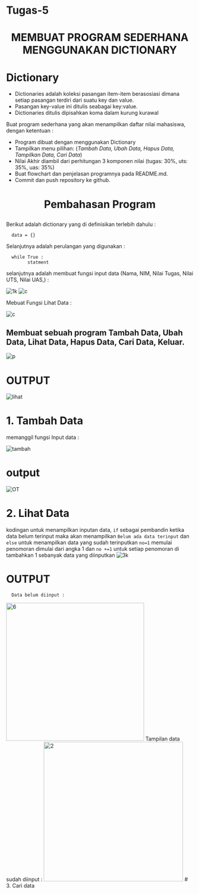 # Tugas-5
# <p align="center">MEMBUAT PROGRAM SEDERHANA MENGGUNAKAN DICTIONARY</p>
# Dictionary
* Dictionaries adalah koleksi pasangan item-item berasosiasi dimana setiap pasangan terdiri dari suatu key dan value.
* Pasangan key-value ini ditulis seabagai key:value.
* Dictionaries ditulis dipisahkan koma dalam kurung kurawal

Buat program sederhana yang akan menampilkan daftar nilai mahasiswa, dengan ketentuan :

* Program dibuat dengan menggunakan Dictionary
* Tampilkan menu pilihan: (*Tambah Data, Ubah Data, Hapus Data, Tampilkan Data, Cari Data*)
* Nilai Akhir diambil dari perhitungan 3 komponen nilai (tugas: 30%, uts: 35%, uas: 35%)
* Buat flowchart dan penjelasan programnya pada README.md.
* Commit dan push repository ke github.
# <p align="center">Pembahasan Program</p>
Berikut adalah dictionary yang di definisikan terlebih dahulu :

      data = {}
      
Selanjutnya adalah perulangan yang digunakan :

      while True :
            statment
            
selanjutnya adalah membuat fungsi input data (Nama, NIM, Nilai Tugas, Nilai UTS, Nilai UAS,) :

![1k](https://user-images.githubusercontent.com/56942922/71726925-2e37ab00-2e6b-11ea-9d54-6b0130f0f715.png)
![c](https://user-images.githubusercontent.com/56942922/71778262-32d0a080-2fde-11ea-92b0-afe3cd7aa8c3.png)

Mebuat Fungsi Lihat Data :

![c](https://user-images.githubusercontent.com/56942922/71778246-e84f2400-2fdd-11ea-9273-cc13d2b71040.png)

## Membuat sebuah program Tambah Data, Ubah Data, Lihat Data, Hapus Data, Cari Data, Keluar.

![p](https://user-images.githubusercontent.com/56942922/71778328-09fcdb00-2fdf-11ea-9a7b-f9a484ef90b4.png)
# OUTPUT
![lihat](https://user-images.githubusercontent.com/56942922/71778384-c22a8380-2fdf-11ea-842c-3b58ace3f973.png)

# 1. Tambah Data
memanggil fungsi Input data :

![tambah](https://user-images.githubusercontent.com/56942922/71778455-a1166280-2fe0-11ea-87eb-4c7b8ca6ceb8.png)
# output
![OT](https://user-images.githubusercontent.com/56942922/71778484-12561580-2fe1-11ea-897c-c8d6a60a1801.png)
# 2. Lihat Data
kodingan untuk menampilkan inputan data, ``if`` sebagai pembandin ketika data belum terinput maka akan menampilkan ``Belum ada data terinput`` dan ``else`` untuk menampilkan data yang sudah terinputkan ``no=1`` memulai penomoran dimulai dari angka 1 dan ``no +=1`` untuk setiap penomoran di tambahkan 1 sebanyak data yang diinputkan
![3k](https://user-images.githubusercontent.com/56942922/71778516-7973ca00-2fe1-11ea-9963-445632459f65.png)
# OUTPUT
      Data belum diinput :
<img width="371" alt="6" src="https://user-images.githubusercontent.com/56942922/71778534-cfe10880-2fe1-11ea-99bc-f8b92e669144.png">
      Tampilan data sudah diinput :
<img width="375" alt="2" src="https://user-images.githubusercontent.com/56942922/71778580-47af3300-2fe2-11ea-86b0-187a7b8a3cdb.png">
# 3. Cari data
